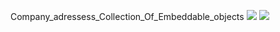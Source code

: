 Company_adressess_Collection_Of_Embeddable_objects
![](https://lh3.googleusercontent.com/pw/AM-JKLV8sFwHcy0AraBXrPhfhuVJaSXv-WElmbGxPJnjoQTOPHzhQQ4viF4C4_e93A7lfJf8s-MRBgnLNVSNzzgj_OOSuzp5FmVXIxwtiHNsKbq0qqpxiwzernx3tUj5zsZ9x8PZmoCSVJEu9OoF0o7v_Fw5=w380-h102-no?authuser=0)
![](https://lh3.googleusercontent.com/pw/AM-JKLXmW-zVTM3aYU6f-dQC5TuqAwmU6hm-PAg8uP7dUKYHWqGyoBEqnZQvfchQ-T7igBMHceAOk0-M9qNBXhzA7sjkl7R4Wd3KkkHqX03KviD-oo2myBXo1raNnYwQmf_S7Zx8l9szrOYpAPFsV1wyX3jj=w792-h331-no?authuser=0)
